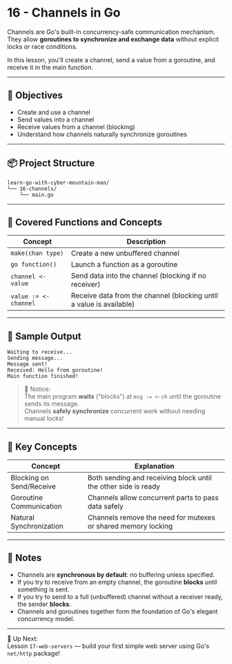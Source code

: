 # 16 - Channels in Go

Channels are Go's built-in concurrency-safe communication mechanism.  
They allow **goroutines to synchronize and exchange data** without explicit locks or race conditions.

In this lesson, you'll create a channel, send a value from a goroutine, and receive it in the main function.

---

## 🎯 Objectives

- Create and use a channel
- Send values into a channel
- Receive values from a channel (blocking)
- Understand how channels naturally synchronize goroutines

---

## 📦 Project Structure

```
learn-go-with-cyber-mountain-man/
└── 16-channels/
    └── main.go
```

---

## 🔧 Covered Functions and Concepts

| Concept             | Description |
|---------------------|-------------|
| `make(chan type)`    | Create a new unbuffered channel |
| `go function()`      | Launch a function as a goroutine |
| `channel <- value`   | Send data into the channel (blocking if no receiver) |
| `value := <-channel` | Receive data from the channel (blocking until a value is available) |

---

## 🧪 Sample Output

```
Waiting to receive...
Sending message...
Message sent!
Received: Hello from goroutine!
Main function finished!
```

> 🧠 Notice:  
> The main program **waits** ("blocks") at `msg := <-ch` until the goroutine sends its message.  
> Channels **safely synchronize** concurrent work without needing manual locks!

---

## 🧠 Key Concepts

| Concept                 | Explanation |
|--------------------------|-------------|
| Blocking on Send/Receive | Both sending and receiving block until the other side is ready |
| Goroutine Communication  | Channels allow concurrent parts to pass data safely |
| Natural Synchronization  | Channels remove the need for mutexes or shared memory locking |

---

## 📄 Notes

- Channels are **synchronous by default**: no buffering unless specified.
- If you try to receive from an empty channel, the goroutine **blocks** until something is sent.
- If you try to send to a full (unbuffered) channel without a receiver ready, the sender **blocks**.
- Channels and goroutines together form the foundation of Go's elegant concurrency model.

---

🔁 Up Next:  
Lesson `17-web-servers` — build your first simple web server using Go's `net/http` package!
```
